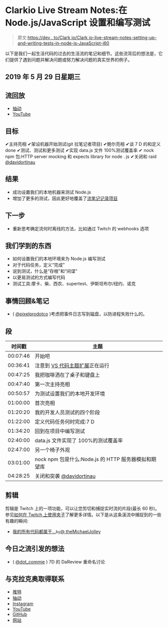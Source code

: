 # Clarkio Live Stream Notes:在 Node.js/JavaScript 设置和编写测试

> 原文:[https://dev . to/Clark io/Clark io-live-stream-notes-setting-up-and-writing-tests-in-node-js-JavaScript-j60](https://dev.to/clarkio/clarkio-live-stream-notes-setting-up-and-writing-tests-in-node-js-javascript-j60)

以下是我们一起生活代码的过去的生活流的笔记和细节。这些流背后的想法是，它们提供了遇到问题并解决问题或努力解决问题的真实世界的例子。

## 2019 年 5 月 29 日星期三

## [](#stream-replay)流回放

*   [抽动](https://www.twitch.tv/videos/431564934)
*   [YouTube](https://youtu.be/QvhNuHaCIN4?t=466)

## [](#goals)目标

✔主持亮相
✔架设机器开始测试(git 拉笔记者项目)
✔鲍尔亮相
✔谈 7 D 的和定义 done
✔测试、测试和更多测试
✔实现 data.js 文件 100%测试覆盖率
✔ nock npm 包:HTTP server mocking 和 expects library for node . js
✔关闭和 raid [@davidortinau](https://yata.now.sh/davidortinau)

## [](#results)结果

*   成功设置我们的本地机器来测试 Node.js
*   增加了更多的测试，因此更好地覆盖了[流笔记记录项目](https://github.com/clarkio/stream-note-taker)

## [](#next-steps)下一步

*   重新思考确定流何时离线的方法，比如通过 Twitch 的 webhooks 选项

## [](#things-we-learned)我们学到的东西

*   如何设置我们的本地环境来为 Node.js 编写测试
*   对于代码任务，定义“完成”
*   说到测试，什么是“存根”和“间谍”
*   以更易测试的方式编写代码
*   测试工具:摩卡、柴、西农、supertest、伊斯坦布尔/纽约、诺克

## [](#things-to-review-amp-notes)事情回顾&笔记

*   ( [@pixelprodotco](https://twitch.tv/pixelprodotco) )考虑把事件日志写到磁盘，以防进程失败什么的。

## [](#segments)段

| 时间戳 | 主题 |
| --- | --- |
| 00:07:46 | 开始吧 |
| 00:36:41 | 注意到 [VS 代码主题扩展](https://marketplace.visualstudio.com/items?itemName=MichaelJolley.vscode-twitch-themer&WT.mc_id=twitch-social-brcl)正在运行 |
| 00:47:25 | 我把咖啡洒在了桌子和键盘上 |
| 00:47:40 | 第一次主持亮相 |
| 00:50:57 | 为测试设置我们的本地开发环境 |
| 01:00:00 | 首次亮相 |
| 01:20:20 | 我的开发人员测试的四个阶段 |
| 01:22:00 | 定义代码任务何时完成:7 D |
| 01:34:20 | 回到在项目中编写测试 |
| 02:40:00 | data.js 文件实现了 100%的测试覆盖率 |
| 02:47:00 | 另一个椅子外观 |
| 03:01:00 | nock npm 包是什么:Node.js 的 HTTP 服务器模拟和期望库 |
| 04:28:25 | 关闭和突袭 [@davidortinau](https://twitch.tv/davidortinau) |

## [](#clips)剪辑

剪辑是 Twitch 上的一项功能，可以让您剪切和捕捉实时流的片段(最长 60 秒)。参见[如何在 Twitch 上使用夹子](https://help.twitch.tv/s/article/how-to-use-clips)了解更多详情。以下是从这条溪流中捕捉到的一些有趣的瞬间:

*   [我的所有代码都属于...](https://clips.twitch.tv/ObliviousFineBobaNotLikeThis)`by`[@ theMichaelJolley](https://twitch.tv/theMichaelJolley)

## [](#ideas-sparked-by-todays-stream)今日之流引发的想法

*   ( [@dot_commie](https://twitch.tv/dot_commie) ) 7D 的 DaReview 重命名讨论

## [](#get-connected-with-clarkio)与克拉克奥取得联系

*   [推特](https://twitter.com/_clarkio)
*   [抽动](https://twitch.tv/clarkio)
*   [Instagram](https://instagram.com/_clarkio)
*   [YouTube](https://youtube.com/clarkio)
*   [GitHub](https://github.com/clarkio)
*   [网站](https://www.clarkio.com)